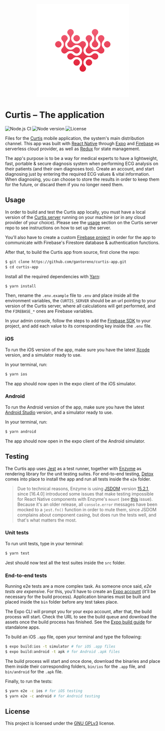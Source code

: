 <div align="center">
  <img src="assets/logo.svg" width="300" height="300"></img>
</div>

# Curtis – The application

![Node.js CI](https://github.com/gantoreno/curtis-app/workflows/Node.js%20CI/badge.svg) ![Node version](https://img.shields.io/badge/node-v14.x-brightgreen) ![License](https://img.shields.io/github/license/gantoreno/curtis-app)

Files for the [Curtis](https://github.com/gantoreno/curtis-engine) mobile application, the system's main distribution channel. This app was built with [React Native](https://reactnative.dev/) through [Expo](https://expo.io/) and [Firebase](https://firebase.google.com/) as serverless cloud provider, as well as [Redux](https://es.redux.js.org/) for state management.

The app's purpose is to be a way for medical experts to have a lightweight, fast, portable & secure diagnosis system when performing ECG analysis on their patients (and their own diagnoses too). Create an account, and start diagnosing just by entering the required ECG values & vital information. When diagnosing, you can choose to store the results in order to keep them for the future, or discard them if you no longer need them.

## Usage

In order to build and test the Curtis app locally, you must have a local version of the [Curtis server](https://github.com/gantoreno/curtis-server) running on your machine (or in any cloud provider of your choice). Please see the [usage](https://github.com/gantoreno/curtis-server#usage) section on the Curtis server repo to see instructions on how to set up the server.

You'll also have to create a custom [Firebase project](https://console.firebase.google.com/) in order for the app to communicate with Firebase's Firestore database & authentication functions.

After that, to build the Curtis app from source, first clone the repo:

```sh
$ git clone https://github.com/gantoreno/curtis-app.git
$ cd curtis-app
```

Install all the required dependencies with [Yarn](https://yarnpkg.com/):

```sh
$ yarn install
```

Then, rename the `.env.example` file to `.env` and place inside all the environment variables, the `CURTIS_SERVER` should be an url pointing to your version of the Curtis server, where all calculations will get performed, and the `FIREBASE_*` ones are Firebase variables.

In your admin console, follow the steps to add the [Firebase SDK](https://firebase.google.com/docs/web/setup?hl=es) to your project, and add each value to its corresponding key inside the `.env` file.

### iOS

To run the iOS version of the app, make sure you have the latest [Xcode](https://developer.apple.com/xcode/) version, and a simulator ready to use.

In your terminal, run:

```sh
$ yarn ios
```

The app should now open in the expo client of the iOS simulator.

### Android

To run the Android version of the app, make sure you have the latest [Android Studio](https://developer.android.com/studio?hl=es-419&gclid=Cj0KCQiA6t6ABhDMARIsAONIYyzR_TZ4XM8PJdM1ihZAC2up8BVMKTw0U2nVquJAN5fi2rpxaCGNYpMaAiRkEALw_wcB&gclsrc=aw.ds) version, and a simulator ready to use.

In your terminal, run:

```sh
$ yarn android
```

The app should now open in the expo client of the Android simulator.

## Testing

The Curtis app uses [Jest](https://jestjs.io/) as a test runner, together with [Enzyme](https://enzymejs.github.io/enzyme/) as rendering library for the unit testing suites. For end-to-end testing, [Detox](https://github.com/wix/Detox) comes into place to install the app and run all tests inside the `e2e` folder.

> Due to technical reasons, Enzyme is using [JSDOM](https://github.com/jsdom/jsdom/releases) version [15.2.1](https://github.com/jsdom/jsdom/releases/tag/15.2.1), since [16.4.0] introduced some issues that make testing impossible for React Native components with Enzyme's `mount` (see [this](https://github.com/enzymejs/enzyme/issues/2437) issue). Because it's an older release, all `console.error` messages have been mocked to a `jest.fn()` function in order to mute them, since JSDOM complains about component casing, but does run the tests well, and that's what matters the most.

### Unit tests

To run unit tests, type in your terminal:

```sh
$ yarn test
```

Jest should now test all the test suites inside the `src` folder.

### End-to-end tests

Running e2e tests are a more complex task. As someone once said, _e2e tests are expensive_. For this, you'll have to create an [Expo account](https://expo.io/signup) (it'll be necessary for the build process). Application binaries must be built and placed inside the `bin` folder before any test takes place.

The Expo CLI will prompt you for your expo account, after that, the build process will start. Check the URL to see the build queue and download the assets once the build process has finished. See the [Expo build guide](https://docs.expo.io/distribution/building-standalone-apps/) for standalone apps.

To build an iOS `.app` file, open your terminal and type the following:

```sh
$ expo build:ios -t simulator # for iOS .app files
$ expo build:android -t apk # for Android .apk files
```

The build process will start and once done, download the binaries and place them inside their corresponding folders, `bin/ios` for the `.app` file, and `bin/android` for the `.apk` file.

Finally, to run the tests:

```sh
$ yarn e2e -c ios # for iOS testing
$ yarn e2e -c android # for Android testing
```

## License

This project is licensed under the [GNU GPLv3](https://www.gnu.org/licenses/gpl-3.0.html) license.

